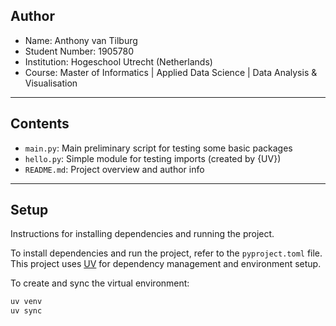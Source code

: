 ## Author

- Name: Anthony van Tilburg 
- Student Number: 1905780
- Institution: Hogeschool Utrecht (Netherlands) 
- Course: Master of Informatics | Applied Data Science | Data Analysis & Visualisation

---

## Contents

- `main.py`: Main preliminary script for testing some basic packages
- `hello.py`: Simple module for testing imports (created by {UV})
- `README.md`: Project overview and author info

---

## Setup

Instructions for installing dependencies and running the project.

To install dependencies and run the project, refer to the `pyproject.toml` file.  
This project uses [UV](https://github.com/astral-sh/uv) for dependency management and environment setup.

To create and sync the virtual environment:

```bash
uv venv
uv sync